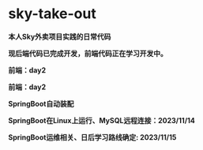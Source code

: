 # sky-take-out
**本人Sky外卖项目实践的日常代码**

**现后端代码已完成开发，前端代码正在学习开发中。**

**前端：day2**

**前端：day2**

**SpringBoot自动装配**

**SpringBoot在Linux上运行、MySQL远程连接：2023/11/14**

**SpringBoot运维相关、日后学习路线确定: 2023/11/15**